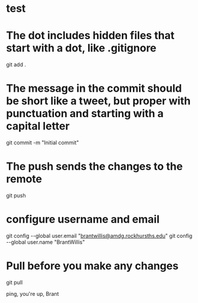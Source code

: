 # test

# The dot includes hidden files that start with a dot, like .gitignore
git add .

# The message in the commit should be short like a tweet, but proper with punctuation and starting with a capital letter
git commit -m "Initial commit"

# The push sends the changes to the remote
git push

# configure username and email
git config --global user.email "brantwillis@amdg.rockhursths.edu"
git config --global user.name "BrantWillis"

# Pull before you make any changes
git pull

ping, you're up, Brant